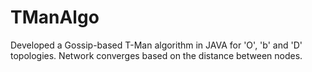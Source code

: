 TManAlgo
========
Developed a Gossip-based T-Man algorithm in JAVA for 'O', 'b' and 'D' topologies. Network converges based on the distance between nodes. 
